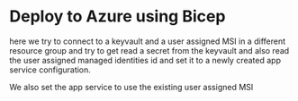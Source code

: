 <h1> Deploy to Azure using Bicep</h1>
<p>
  here we try to connect to a keyvault and a user assigned MSI in a different resource group and try to get read a secret from the keyvault and also read the user assigned managed identities id and set it to a newly created app service configuration.
</p>

<p>
  We also set the app service to use the existing user assigned MSI
</p>
